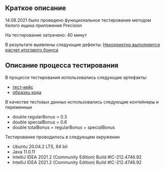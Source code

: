 ## Краткое описание

14.08.2021 было проведено функциональное тестирование методом белого ящика приложения Precision

На тестирование затрачено: 40 минут

В результате выявлены следующие дефекты:
[Некорректно выполняется расчет итогового бонуса](https://github.com/evgenijstr/java1.2.2Precision/issues/1)

## Описание процесса тестирования
В процессе тестирования использовались следующие артефакты:
* [тест-кейс](https://docs.google.com/spreadsheets/d/1e9eY1GGlccvK1I99BbMqwzSu1cbZojpifHM_Y24DYnQ/edit?usp=sharing)
* [образец кода](https://github.com/evgenijstr/java1.2.2Precision/blob/master/src/code.txt)


В качестве тестовых данных использовались следующие контейнеры и переменные
* double regularBonus = 0.3
* double specialBonus = 0.6
* double totalBonus = regularBonus + specialBonus


Тестирование проводилось в следующем окружении
* Ubuntu 20.04.2 LTS, 64 bit
* Java 11.0.11
* IntelliJ IDEA 2021.2 (Community Edition) Build #IC-212.4746.92
* IntelliJ IDEA 2021.2 (Community Edition) Build #IC-212.4746.92